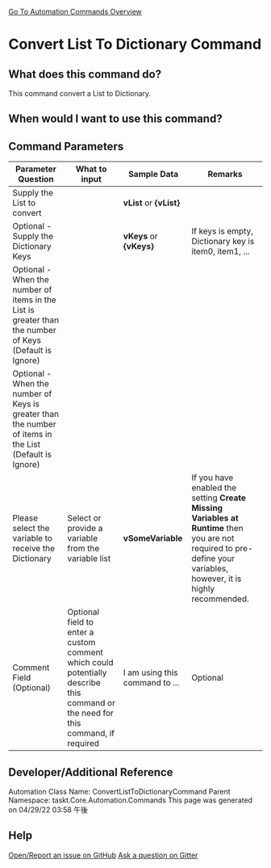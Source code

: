 <!--TITLE: Convert List To Dictionary Command -->
<!-- SUBTITLE: a command in the List Commands group. -->
[Go To Automation Commands Overview](/automation-commands.md)


# Convert List To Dictionary Command


## What does this command do?
This command convert a List to Dictionary.


## When would I want to use this command?



## Command Parameters
| Parameter Question   	| What to input  	|  Sample Data 	| Remarks  	|
| ---                    | ---               | ---           | ---       |
|Supply the List to convert||**vList** or **{vList}**||
|Optional - Supply the Dictionary Keys||**vKeys** or **{vKeys}**|If keys is empty, Dictionary key is item0, item1, ...|
|Optional - When the number of items in the List is greater than the number of Keys (Default is Ignore)||||
|Optional - When the number of Keys is greater than the number of items in the List (Default is Ignore)||||
|Please select the variable to receive the Dictionary|Select or provide a variable from the variable list|**vSomeVariable**|If you have enabled the setting **Create Missing Variables at Runtime** then you are not required to pre-define your variables, however, it is highly recommended.|
|Comment Field (Optional)|Optional field to enter a custom comment which could potentially describe this command or the need for this command, if required|I am using this command to ...|Optional|














## Developer/Additional Reference
Automation Class Name: ConvertListToDictionaryCommand
Parent Namespace: taskt.Core.Automation.Commands
This page was generated on 04/29/22 03:58 午後


## Help
[Open/Report an issue on GitHub](https://github.com/saucepleez/taskt/issues/new)
[Ask a question on Gitter](https://gitter.im/taskt-rpa/Lobby)
